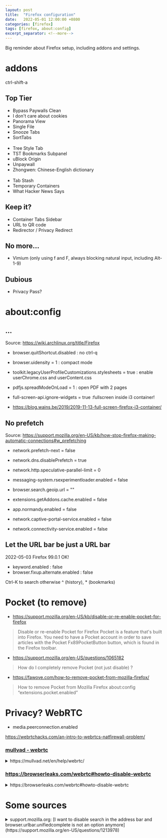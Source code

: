 ```yaml
---
layout: post
title:  "Firefox configuration"
date:   2022-05-01 12:00:00 +0800
categories: [firefox]
tags: [firefox, about:config]
excerpt_separator: <!--more-->
---
```


Big reminder about Firefox setup, including addons and settings.

<!--more-->

# addons
ctrl-shift-a

## Top Tier

 * Bypass Paywalls Clean
 * I don't care about cookies
 * Panorama View
 * Single File
 * Snooze Tabs
 * SortTabs
<br><br>
 * Tree Style Tab
 * TST Bookmarks Subpanel
 * uBlock Origin
 * Unpaywall
 * Zhongwen: Chinese-English dictionary
<br><br>
 * Tab Stash
 * Temporary Containers
 * What Hacker News Says

## Keep it?
* Container Tabs Sidebar
* URL to QR code
* Redirector / Privacy Redirect

## No more...

* Vimium (only using f and F, always blocking natural input, including Alt-1-9)

## Dubious
* Privacy Pass?


# about:config

## ...
Source: https://wiki.archlinux.org/title/Firefox

  * browser.quitShortcut.disabled : no ctrl-q
  * browser.uidensity = 1 : compact mode
  * toolkit.legacyUserProfileCustomizations.stylesheets = true : enable userChrome.css and userContent.css
  * pdfjs.spreadModeOnLoad = 1 : open PDF with 2 pages

  * full-screen-api.ignore-widgets = true :fullscreen inside i3 container!
  * https://blog.wains.be/2019/2019-11-13-full-screen-firefox-i3-container/

## No prefetch
Source: https://support.mozilla.org/en-US/kb/how-stop-firefox-making-automatic-connections#w_prefetching

  * network.prefetch-next = false
  * network.dns.disablePrefetch = true
  * network.http.speculative-parallel-limit = 0

  * messaging-system.rsexperimentloader.enabled = false
  * browser.search.geoip.url = ""
  * extensions.getAddons.cache.enabled = false
  * app.normandy.enabled = false
  * network.captive-portal-service.enabled = false
  * network.connectivity-service.enabled = false
  

## Let the URL bar be just a URL bar
2022-05-03 Firefox 99.0.1 OK!
* keyword.enabled : false
* browser.fixup.alternate.enabled : false

Ctrl-K to search otherwise
^<space> (history), *<space> (bookmarks)

# Pocket (to remove)

  * https://support.mozilla.org/en-US/kb/disable-or-re-enable-pocket-for-firefox
> Disable or re-enable Pocket for Firefox
> Pocket is a feature that's built into Firefox. You need to have a Pocket account in order to save articles with the Pocket Fx89PocketButton button, which is found in the Firefox toolbar. 

  * https://support.mozilla.org/en-US/questions/1065182
> How do I completely remove Pocket (not just disable) ?

  * https://fawove.com/how-to-remove-pocket-from-mozilla-firefox/
> How to remove Pocket from Mozilla Firefox
> about:config
> “extensions.pocket.enabled”


# Privacy? WebRTC

* media.peerconnection.enabled


https://webrtchacks.com/an-intro-to-webrtcs-natfirewall-problem/


### [mullvad - webrtc](https://mullvad.net/en/help/webrtc/)
<details>
<summary>https://mullvad.net/en/help/webrtc/ </summary>
<p>Firefox – easy method
</p>
<p>Desktop and Android users can use the [Disable WebRTC plugin](https://addons.mozilla.org/en-US/firefox/addon/happy-bonobo-disable-webrtc/) for Firefox. Click on the "Add to Firefox" button and follow the instructions to install the plugin.
</p><p>
Once installed, it will disable WebRTC by default. You can check by looking for the plugin's 'W' icon in the Firefox toolbar. The plugin is working if the icon is green. Click it and it will turn red, meaning that WebRTC is enabled again.
</p>
<p>Firefox – advanced method</p>
<p>Use these instructions if you wish to manually disable WebRTC:</p>
<ol>
<li> Type "about:config" into the address bar and hit Enter.
    Click the button "I accept the risk!".
    Type media.peerconnection.enabled in the search bar. Only one entry should appear.
    Right-click on the entry and choose "Toggle" to change the Value column to "false".
</li>
<li> To enable WebRTC again, follow the instructions until the Value column changes back to "true".
</li>
</ol>
</details>


### https://browserleaks.com/webrtc#howto-disable-webrtc

<details>
<summary>
https://browserleaks.com/webrtc#howto-disable-webrtc
</summary>
<a href="https://browserleaks.com/webrtc#howto-disable-webrtc">https://browserleaks.com/webrtc#howto-disable-webrtc</a>
<p>
WebRTC in Mozilla Firefox is supported since Firefox 22, and it's enabled by default.

<p>To disable RTCPeerConnection and protect IP addresses leakage, go to about:config and toggle media.peerconnection.enabled to false.

<>p>To disable Media Devices, toggle media.navigator.enabled as well as media.peerconnection.enabled both to false.
</details>

# Some sources

<details>
<summary> support.mozilla.org: [I want to disable search in the address bar and browser.urlbar.unifiedcomplete is not an option anymore](https://support.mozilla.org/en-US/questions/1213978) </summary>

<ol>
<li>In a new tab, type or paste about:config in the address bar and press Enter/Return. Click the button promising to be careful or accepting the risk.
</li>
<li>Search: In the search box above the list, type or paste keyw and pause while the list is filtered
</li>
<li>Double-click the keyword.enabled preference to switch the value from true to false
</li>
<li>Fixup: In the search box above the list, type or paste fix and pause while the list is filtered
</li>
<li>Double-click the browser.fixup.alternate.enabled preference to switch the value from true to false 
</li>
</ol>
</details>
<!--
https://news.ycombinator.com/item?id=31009313

linear-gradient(180deg, #e3e1e0, rgba(227, 225, 224, 0))

background-image: linear-gradient(rgb(227, 225, 224), rgba(227, 225, 224, 0));
box-sizing: border-box;
color: rgb(71, 48, 48);
font-family: -apple-system, "Segoe UI", Roboto, "Helvetica Neue", Arial, "Noto Sans", "Liberation Sans", sans-serif, "Apple Color Emoji", "Segoe UI Emoji", "Segoe UI Symbol", "Noto Color Emoji";
font-size: 24px;
font-weight: 400;
line-height: 24px;
margin-bottom: 0px;
margin-left: 0px;
margin-right: 0px;
margin-top: 0px;
overflow-wrap: break-word;
padding-bottom: 24px;
padding-left: 24px;
padding-right: 24px;
padding-top: 0px;
text-align: start
-->
